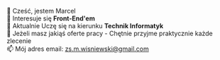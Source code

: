 👋 Cześć, jestem Marcel<br>
👀 Interesuje się <b> Front-End'em </b><br>
🌱 Aktualnie Uczę się na kierunku <b>Technik Informatyk</b><br>
💞️ Jeżeli masz jakiąś oferte pracy - Chętnie przyjme praktycznie każde zlecenie<br>
📫 Mój adres email: <a href="emailto:zs.m.wisniewski@gmail.com ">zs.m.wisniewski@gmail.com </a>


